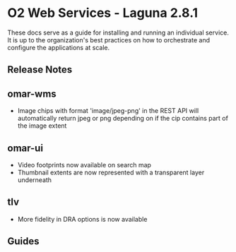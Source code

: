# O2 Web Services - Laguna 2.8.1

These docs serve as a guide for installing and running an individual service. It is up to the organization's best practices on how to orchestrate and configure the applications at scale.

## Release Notes

## omar-wms
* Image chips with format 'image/jpeg-png' in the REST API will automatically return jpeg or png depending on if the cip contains part of the image extent

## omar-ui
* Video footprints now available on search map
* Thumbnail extents are now represented with a transparent layer underneath

## tlv
* More fidelity in DRA options is now available


## Guides
